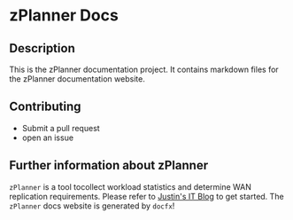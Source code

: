 # zPlanner Docs
## Description
This is the zPlanner documentation project. It contains markdown files for the zPlanner documentation website.

## Contributing
* Submit a pull request
* open an issue

## Further information about zPlanner
`zPlanner` is a tool tocollect workload statistics and determine WAN replication requirements. Please refer to [Justin's IT Blog](https://jpaul.me/zplanner/) to get started. The `zPlanner` docs website is generated by `docfx`!
